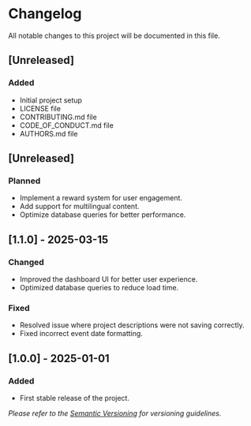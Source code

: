 # Changelog

All notable changes to this project will be documented in this file.

## [Unreleased]
### Added
- Initial project setup
- LICENSE file
- CONTRIBUTING.md file
- CODE_OF_CONDUCT.md file
- AUTHORS.md file

## [Unreleased]
### Planned
- Implement a reward system for user engagement.
- Add support for multilingual content.
- Optimize database queries for better performance.

## [1.1.0] - 2025-03-15
### Changed
- Improved the dashboard UI for better user experience.
- Optimized database queries to reduce load time.

### Fixed
- Resolved issue where project descriptions were not saving correctly.
- Fixed incorrect event date formatting.



## [1.0.0] - 2025-01-01
### Added
- First stable release of the project.

*Please refer to the [Semantic Versioning](https://semver.org/) for versioning guidelines.*
